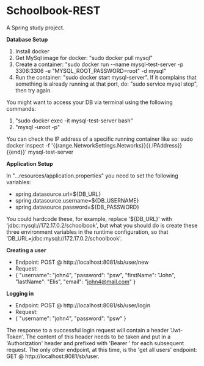 # Schoolbook-REST
A Spring study project.


**Database Setup** 

1) Install docker
2) Get MySql image for docker: "sudo docker pull mysql"
3) Create a container: "sudo docker run --name mysql-test-server -p 3306:3306 -e "MYSQL_ROOT_PASSWORD=root" -d mysql"
4) Run the container: "sudo docker start mysql-server".
If it complains that something is already running at that port, do: "sudo service mysql stop", then try again.

You might want to access your DB via terminal using the following commands:
1) "sudo docker exec -it mysql-test-server bash"
2) "mysql -uroot -p"

You can check the IP address of a specific running container like so:
sudo docker inspect -f '{{range.NetworkSettings.Networks}}{{.IPAddress}}{{end}}' mysql-test-server

**Application Setup**

In "...resources/application.properties" you need to set the following variables:
* spring.datasource.url=${DB_URL}
* spring.datasource.username=${DB_USERNAME} 
* spring.datasource.password=${DB_PASSWORD}

You could hardcode these, for example, replace '${DB_URL}' with 'jdbc:mysql://172.17.0.2/schoolbook', but what you 
should do is create these three environment variables in the runtime configuration,
so that 'DB_URL=jdbc:mysql://172.17.0.2/schoolbook'.

**Creating a user** 

* Endpoint: POST @ http://localhost:8081/sb/user/new
* Request: 
* {
  "username": "john4",
  "password": "psw",
  "firstName": "John",
  "lastName": "Elis",
  "email": "john4@mail.com"
  }

**Logging in** 

* Endpoint: POST @ http://localhost:8081/sb/user/login
* Request:
* {
  "username": "john4",
  "password": "psw"
  }

The response to a successful login request will contain a header 'Jwt-Token'. The content of this header
needs to be taken and put in a 'Authorization' header and prefixed with 'Bearer ' for each subsequent request.
The only other endpoint, at this time, is the 'get all users' endpoint: GET @ http://localhost:8081/sb/user.
